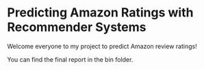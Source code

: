 # Predicting Amazon Ratings with Recommender Systems

Welcome everyone to my project to predict Amazon review ratings!

You can find the final report in the bin folder.
